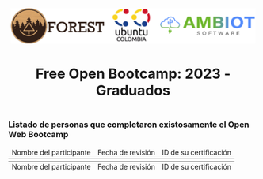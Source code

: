<div style="display: flex; justify-content: space-around; margin: 5px">
    <img
        src="https://raw.githubusercontent.com/F-O-R-E-S-T/web-bootcamp-2023/main/.assets/bootcamp.png"
        alt="Colaboradores"
    />
</div>

<div style="display: flex; justify-content: space-around; margin: 5px">
    <h1 align="center">Free Open Bootcamp: 2023 - Graduados</h1>
</div>

### Listado de personas que completaron existosamente el Open Web Bootcamp

<table align="center">
    <thead>
        <tr>
            <td>
                Nombre del participante
            </td>
            <td>
                Fecha de revisión
            </td>
            <td>
                ID de su certificación
            </td>
        </tr>
    </thead>
    </tbody>
        <tr>
            <td>
            </td>
            <td>
            </td>
            <td>
            </td>
        </tr>
    </tbody>
    <tfoot>
        <tr>
            <td>
                Nombre del participante
            </td>
            <td>
                Fecha de revisión
            </td>
            <td>
                ID de su certificación
            </td>
        </tr>
    </tfoot>
</table>
